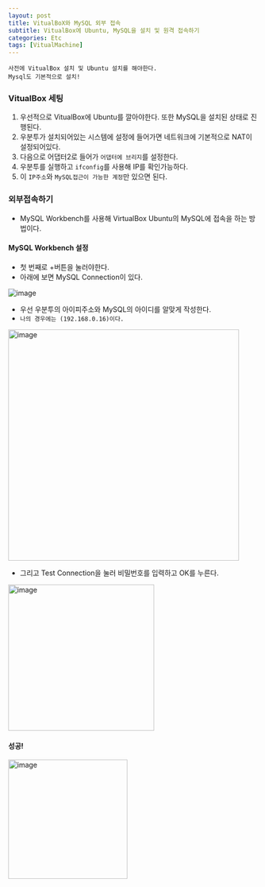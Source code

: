 ```yaml
---
layout: post
title: VitualBoX와 MySQL 외부 접속
subtitle: VitualBox에 Ubuntu, MySQL을 설치 및 원격 접속하기
categories: Etc
tags: [VitualMachine]
---
```


```
사전에 VitualBox 설치 및 Ubuntu 설치를 해야한다.
Mysql도 기본적으로 설치!
```

### VitualBox 세팅

1. 우선적으로 VitualBox에 Ubuntu를 깔아야한다. 또한 MySQL을 설치된 상태로 진행된다.
2. 우분투가 설치되어있는 시스템에 설정에 들어가면 네트워크에 기본적으로 NAT이 설정되어있다.
3. 다음으로 어댑터2로 들어가 `어댑터에 브리지`를 설정한다.
4. 우분투를 실행하고 `ifconfig`를 사용해 IP를 확인가능하다.
5. 이 `IP주소`와 `MySQL접근이 가능한 계정`만 있으면 된다.



### 외부접속하기

- MySQL Workbench를 사용해 VirtualBox Ubuntu의 MySQL에 접속을 하는 방법이다.

#### MySQL Workbench 설정



- 첫 번째로 +버튼을 눌러야한다.
- 아래에 보면 MySQL Connection이 있다.

![image](https://user-images.githubusercontent.com/62547169/128819858-145361a3-76cd-4945-99f0-3fbaec9653c3.png)



* 우선 우분투의 아이피주소와 MySQL의 아이디를 알맞게 작성한다.
* `나의 경우에는 (192.168.0.16)이다.`

<img width="465" alt="image" src="https://user-images.githubusercontent.com/62547169/128817174-4b2cfd74-0e45-477f-98c8-60eb4d141265.png">

* 그리고 Test Connection을 눌러 비밀번호를 입력하고 OK를 누른다.

<img width="294" alt="image" src="https://user-images.githubusercontent.com/62547169/128817315-655df065-b4bb-455d-920e-fd06ceece51a.png">


#### 성공!

<img width="240" alt="image" src="https://user-images.githubusercontent.com/62547169/128817107-a17b4516-b172-4d6f-8d37-6e807408297a.png">
